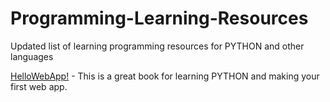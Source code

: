 # Programming-Learning-Resources
Updated list of learning programming resources for PYTHON and other languages

[HelloWebApp!](https://hellowebapp.com/) - This is a great book for learning PYTHON and making your first web app.
